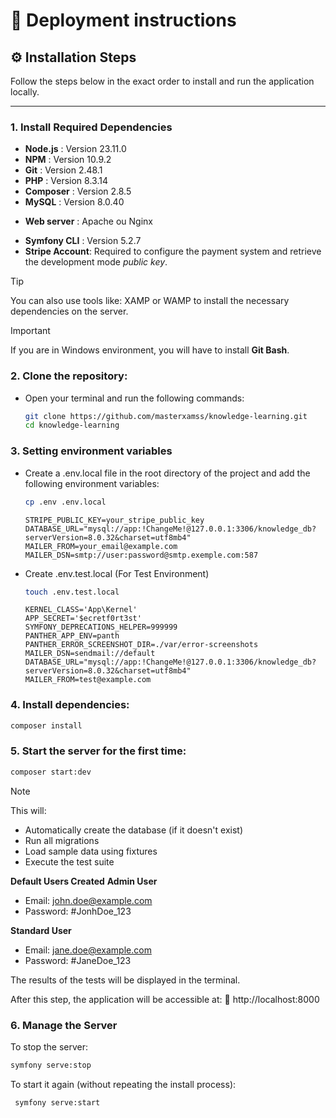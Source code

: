 # 🚀 Deployment instructions

## ⚙️ Installation Steps

Follow the steps below in the exact order to install and run the application locally.

---

### 1. Install Required Dependencies

- **Node.js** : Version 23.11.0
- **NPM** : Version 10.9.2
- **Git** : Version 2.48.1
- **PHP** : Version 8.3.14
- **Composer** : Version 2.8.5
- **MySQL** : Version 8.0.40

* **Web server** : Apache ou Nginx

- **Symfony CLI** : Version 5.2.7
- **Stripe Account**: Required to configure the payment system and retrieve the development mode _public key_.

> [!TIP]
> You can also use tools like:
> XAMP or WAMP to install the necessary dependencies on the server.

> [!IMPORTANT]
> If you are in Windows environment, you will have to install **Git Bash**.

### 2. Clone the repository:

- Open your terminal and run the following commands:

  ```bash
  git clone https://github.com/masterxamss/knowledge-learning.git
  cd knowledge-learning
  ```

### 3. Setting environment variables

- Create a .env.local file in the root directory of the project and add the following environment variables:

  ```bash
  cp .env .env.local
  ```

  ```env.local
  STRIPE_PUBLIC_KEY=your_stripe_public_key
  DATABASE_URL="mysql://app:!ChangeMe!@127.0.0.1:3306/knowledge_db?serverVersion=8.0.32&charset=utf8mb4"
  MAILER_FROM=your_email@example.com
  MAILER_DSN=smtp://user:password@smtp.exemple.com:587
  ```

- Create .env.test.local (For Test Environment)

  ```bash
  touch .env.test.local
  ```

  ```env.test.local
  KERNEL_CLASS='App\Kernel'
  APP_SECRET='$ecretf0rt3st'
  SYMFONY_DEPRECATIONS_HELPER=999999
  PANTHER_APP_ENV=panth
  PANTHER_ERROR_SCREENSHOT_DIR=./var/error-screenshots
  MAILER_DSN=sendmail://default
  DATABASE_URL="mysql://app:!ChangeMe!@127.0.0.1:3306/knowledge_db?serverVersion=8.0.32&charset=utf8mb4"
  MAILER_FROM=test@example.com
  ```

### 4. Install dependencies:

```bash
composer install
```

### 5. Start the server for the first time:

```bash
composer start:dev
```

> [!NOTE]
>
> This will:
>
> - Automatically create the database (if it doesn't exist)
> - Run all migrations
> - Load sample data using fixtures
> - Execute the test suite
>
> **Default Users Created**
> **Admin User**
>
> - Email: john.doe@example.com
> - Password: #JonhDoe_123
>
> **Standard User**
>
> - Email: jane.doe@example.com
> - Password: #JaneDoe_123

The results of the tests will be displayed in the terminal.

After this step, the application will be accessible at:
🔗 http://localhost:8000

### 6. Manage the Server

To stop the server:

```bash
symfony serve:stop
```

To start it again (without repeating the install process):

```bash
 symfony serve:start
```
